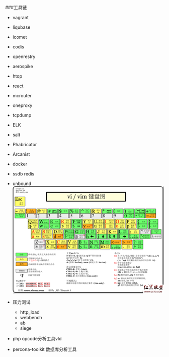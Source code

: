 ###工具链

- vagrant

- liqubase

- icomet

- codis

- openrestry

- aerospike

- htop

- react

- mcrouter

- oneproxy

- tcpdump

- ELK

- salt

- Phabricator

- Arcanist

- docker

- ssdb redis 

- unbound
![vim](https://raw.githubusercontent.com/javasgl/doc/master/vim.png)

- 压力测试
    - http_load
    - webbench
    - ab
    - siege

- php opcode分析工具vld

- percona-toolkit 数据库分析工具
